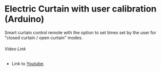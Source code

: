 # Electric Curtain with user calibration (Arduino)
Smart curtain control remote with the option to set times set by the user for "closed curtain / open curtain" modes.


###### Video Link
 
- Link to [Youtube](https://youtu.be/_jCWKTiXlV4).
